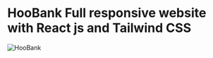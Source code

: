 # HooBank Full responsive website with React js and Tailwind CSS

![HooBank](https://i.ibb.co/qsh8JS9/68747470733a2f2f692e6962622e636f2f424b31486e30782f53637265656e73686f742d323032322d30382d30382d61742d.png)
